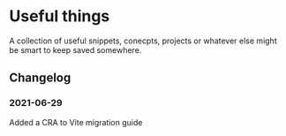 # Useful things

A collection of useful snippets, conecpts, projects or whatever else might be smart to keep saved somewhere. 


## Changelog

### 2021-06-29
Added a CRA to Vite migration guide
